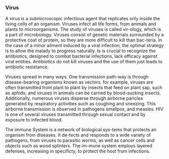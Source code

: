 ### Virus

A virus is a submicroscopic infectious agent that replicates only inside the living cells of an organism. Viruses infect all life forms, from animals and plants to microorganisms. The study of viruses is called vir-ology, which is a part of microbiology. Viruses consist of genetic materials surrounded by a protective coat of protein, so they are more difficult to kill than bac-teria. In the case of a minor ailment induced by a viral infection, the optimal strategy is to allow the malady to progress naturally. Is is crucial to recognize the antibiotics, designed to combat bacterial infections, lack efficacy against viral entities. Antibiotics do not kill viruses and the use of them just leads to antibiotic resistance.

Viruses spread in many ways. One transmission path-way is through disease-bearing organisms known as vectors. for example, viruses are often transmitted from plant to plant by insects that feed on plant sap, such as aphids; and viruses in animals can be carried by blood-sucking insects. Additionally, numerous viruses disperse through airborne paricles generated by respiratory activities such as coughing and sneezing. This airborne transmission is observed in pathogens smallpox, and measles. HIV is one of several viruses transmitted through sexual contact and by exposure to infected blood.

The immune System is a network of biological sys-tems that protects an organism from diseases. It de-tects and responds to a wide variety of pathogens, from viruses to parasitic worms, as well as cancer cells and objects such as wood splinters. The im-mune system employs layered defenses, increasing in specificty, to protect the host from infections.
